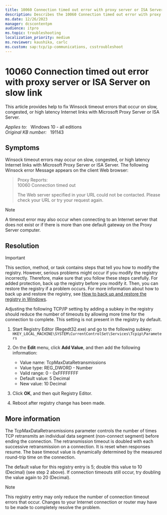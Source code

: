 ```yaml
---
title: 10060 Connection timed out error with proxy server or ISA Server on slow link
description: Describes the 10060 Connection timed out error with proxy server or ISA Server on slow link.
ms.date: 12/26/2023
manager: dcscontentpm
audience: itpro
ms.topic: troubleshooting
localization_priority: medium
ms.reviewer: kaushika, carlc
ms.custom: sap:tcp/ip-communications, csstroubleshoot
---
```

# 10060 Connection timed out error with proxy server or ISA Server on slow link

This article provides help to fix Winsock timeout errors that occur on slow, congested, or high latency Internet links with Microsoft Proxy Server or ISA Server.

_Applies to:_ &nbsp; Windows 10 - all editions  
_Original KB number:_ &nbsp; 191143

## Symptoms

Winsock timeout errors may occur on slow, congested, or high latency Internet links with Microsoft Proxy Server or ISA Server. The following Winsock error Message appears on the client Web browser:

> Proxy Reports:  
10060 Connection timed out
>
> The Web server specified in your URL could not be contacted. Please check your URL or try your request again.

> [!NOTE]
> A timeout error may also occur when connecting to an Internet server that does not exist or if there is more than one default gateway on the Proxy Server computer.

## Resolution

> [!IMPORTANT]
> This section, method, or task contains steps that tell you how to modify the registry. However, serious problems might occur if you modify the registry incorrectly. Therefore, make sure that you follow these steps carefully. For added protection, back up the registry before you modify it. Then, you can restore the registry if a problem occurs. For more information about how to back up and restore the registry, see [How to back up and restore the registry in Windows](https://support.microsoft.com/help/322756).

Adjusting the following TCP/IP setting by adding a subkey in the registry should reduce the number of timeouts by allowing more time for the connection to complete. This setting is not present in the registry by default.

1. Start Registry Editor (Regedt32.exe) and go to the following subkey:  
    `HKEY_LOCAL_MACHINE\SYSTEM\CurrentControlSet\Services\Tcpip\Parameters`

2. On the **Edit** menu, click **Add Value**, and then add the following information:

    - Value name: TcpMaxDataRetransmissions
    - Value type: REG_DWORD - Number
    - Valid range: 0 - 0xFFFFFFFF
    - Default value: 5 Decimal
    - New value: 10 Decimal

3. Click **OK**, and then quit Registry Editor.
4. Reboot after registry change has been made.

## More information

The TcpMaxDataRetransmissions parameter controls the number of times TCP retransmits an individual data segment (non-connect segment) before ending the connection. The retransmission timeout is doubled with each successive retransmission on a connection. It is reset when responses resume. The base timeout value is dynamically determined by the measured round-trip time on the connection.

The default value for this registry entry is 5; double this value to 10 (Decimal) (see step 2 above). If connection timeouts still occur, try doubling the value again to 20 (Decimal).

> [!NOTE]
> This registry entry may only reduce the number of connection timeout errors that occur. Changes to your Internet connection or router may have to be made to completely resolve the problem.
